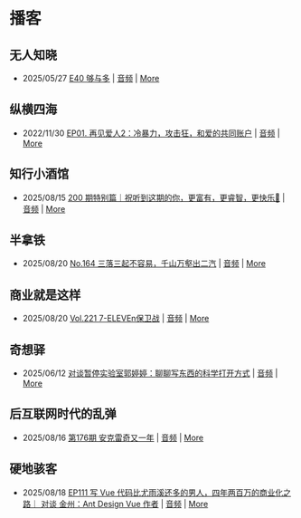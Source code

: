 # 播客

## 无人知晓
- 2025/05/27 [E40 够与多](https://www.xiaoyuzhoufm.com/episode/682ecd8b457b22ce0df770c2) | [音频](https://dts-api.xiaoyuzhoufm.com/track/611719d3cb0b82e1df0ad29e/682ecd8b457b22ce0df770c2/media.xyzcdn.net/611719d3cb0b82e1df0ad29e/lqx1UHbtbLPSGlAcSjWewCS8fYg0.m4a) | [More](channels/%E6%97%A0%E4%BA%BA%E7%9F%A5%E6%99%93.md)

## 纵横四海
- 2022/11/30 [EP01. 再见爱人2：冷暴力，攻击狂，和爱的共同账户](https://www.ximalaya.com/sound/592716797) | [音频](https://aod.cos.tx.xmcdn.com/storages/26c6-audiofreehighqps/E9/4E/GKwRIUEHXOodAq7-QQHYdhCw-aacv2-48K.m4a) | [More](channels/%E7%BA%B5%E6%A8%AA%E5%9B%9B%E6%B5%B7.md)

## 知行小酒馆
- 2025/08/15 [200 期特别篇｜祝听到这期的你，更富有，更睿智，更快乐🍻](https://www.xiaoyuzhoufm.com/episode/689edf98f9040f9dc34b6432) | [音频](https://dts-api.xiaoyuzhoufm.com/track/6013f9f58e2f7ee375cf4216/689edf98f9040f9dc34b6432/media.xyzcdn.net/6013f9f58e2f7ee375cf4216/ln5AgnvlylZi5sX_7-lEwintLj0D.m4a) | [More](channels/%E7%9F%A5%E8%A1%8C%E5%B0%8F%E9%85%92%E9%A6%86.md)

## 半拿铁
- 2025/08/20 [No.164 ️ 三落三起不容易，千山万壑出二汽](https://www.ximalaya.com/sound/901509043) | [音频](https://tk.wavpub.com/WPDL_aEhsbszgjfMAqDdTPJyhcceEWzfLyhXmvBkmEqjhjFCdcvfjAjBuVnmAQW-e5.m4a) | [More](channels/%E5%8D%8A%E6%8B%BF%E9%93%81.md)

## 商业就是这样
- 2025/08/20 [Vol.221 7-ELEVEn保卫战](https://www.ximalaya.com/sound/901683308) | [音频](https://aod.cos.tx.xmcdn.com/storages/fe57-audiofreehighqps/6E/47/GKwRIRwMe507ARZmuAP8vfxW.m4a) | [More](channels/%E5%95%86%E4%B8%9A%E5%B0%B1%E6%98%AF%E8%BF%99%E6%A0%B7.md)

## 奇想驿
- 2025/06/12 [对谈暂停实验室郭婷婷：聊聊写东西的科学打开方式](https://www.xiaoyuzhoufm.com/episode/684adc56574f065721d5960c) | [音频](https://dts-api.xiaoyuzhoufm.com/track/6034daea97755b8fc9c66480/684adc56574f065721d5960c/media.xyzcdn.net/6034daea97755b8fc9c66480/lsg_JvFtGZ36OBuiTLgzYxJmHHUx.m4a) | [More](channels/%E5%A5%87%E6%83%B3%E9%A9%BF.md)

## 后互联网时代的乱弹
- 2025/08/16 [第176期 安克雷奇又一年](https://hosting.wavpub.cn/pie/ep176/) | [音频](https://tk.wavpub.com/WPDL_fPrkYBvyxdLqmmrpxSJDMpQQBenQuSUwsqjRjQYJTUPjhHPtPXZWrwubWa-7c.mp3) | [More](channels/%E5%90%8E%E4%BA%92%E8%81%94%E7%BD%91%E6%97%B6%E4%BB%A3%E7%9A%84%E4%B9%B1%E5%BC%B9.md)

## 硬地骇客
- 2025/08/18 [EP111 写 Vue 代码比尤雨溪还多的男人，四年两百万的商业化之路｜ 对谈 金州：Ant Design Vue 作者](https://www.xiaoyuzhoufm.com/episode/68a33f73293471fed442ca99) | [音频](https://dts-api.xiaoyuzhoufm.com/track/640ee2438be5d40013fe4a87/68a33f73293471fed442ca99/media.xyzcdn.net/640ee2438be5d40013fe4a87/lp5b_5XuIr-m10DS08DCYsT-FWH8.m4a) | [More](channels/%E7%A1%AC%E5%9C%B0%E9%AA%87%E5%AE%A2.md)

